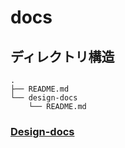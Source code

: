 # docs
## ディレクトリ構造
```plaintext
.
├── README.md
└── design-docs
    └── README.md
```

### [Design-docs](./design-docs/README.md)
